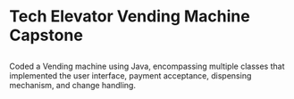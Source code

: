 # Tech Elevator Vending Machine Capstone


##
Coded a Vending machine using Java, encompassing multiple classes that implemented the user interface, payment acceptance, dispensing mechanism, and change handling. 

